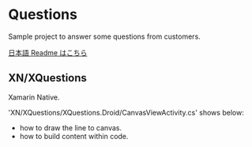# Questions

Sample project to answer some questions from customers.

[日本語 Readme はこちら](README_ja.md)

## XN/XQuestions

Xamarin Native.

'XN/XQuestions/XQuestions.Droid/CanvasViewActivity.cs' shows below:

- how to draw the line to canvas.
- how to build content within code. 

